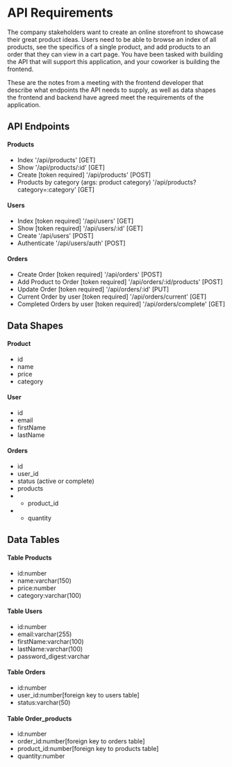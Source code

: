 # API Requirements
The company stakeholders want to create an online storefront to showcase their great product ideas. Users need to be able to browse an index of all products, see the specifics of a single product, and add products to an order that they can view in a cart page. You have been tasked with building the API that will support this application, and your coworker is building the frontend.

These are the notes from a meeting with the frontend developer that describe what endpoints the API needs to supply, as well as data shapes the frontend and backend have agreed meet the requirements of the application. 

## API Endpoints
#### Products
- Index '/api/products' [GET]
- Show '/api/products/:id' [GET]
- Create [token required] '/api/products' [POST] 
- Products by category (args: product category) '/api/products?category=:category' [GET]

#### Users
- Index [token required] '/api/users' [GET]
- Show [token required] '/api/users/:id' [GET]
- Create '/api/users' [POST]
- Authenticate '/api/users/auth' [POST]

#### Orders
- Create Order [token required] '/api/orders' [POST]
- Add Product to Order [token required] '/api/orders/:id/products' [POST]
- Update Order [token required] '/api/orders/:id' [PUT]
- Current Order by user [token required] '/api/orders/current' [GET]
- Completed Orders by user [token required] '/api/orders/complete' [GET]

## Data Shapes
#### Product
- id
- name
- price
- category

#### User
- id
- email
- firstName
- lastName

#### Orders
- id
- user_id
- status (active or complete)
- products
- - product_id
- - quantity 

## Data Tables
#### Table Products
- id:number
- name:varchar(150)
- price:number
- category:varchar(100)

#### Table Users
- id:number
- email:varchar(255)
- firstName:varchar(100)
- lastName:varchar(100)
- password_digest:varchar

#### Table Orders
- id:number
- user_id:number[foreign key to users table]
- status:varchar(50) 

#### Table Order_products
- id:number
- order_id:number[foreign key to orders table]
- product_id:number[foreign key to products table]
- quantity:number